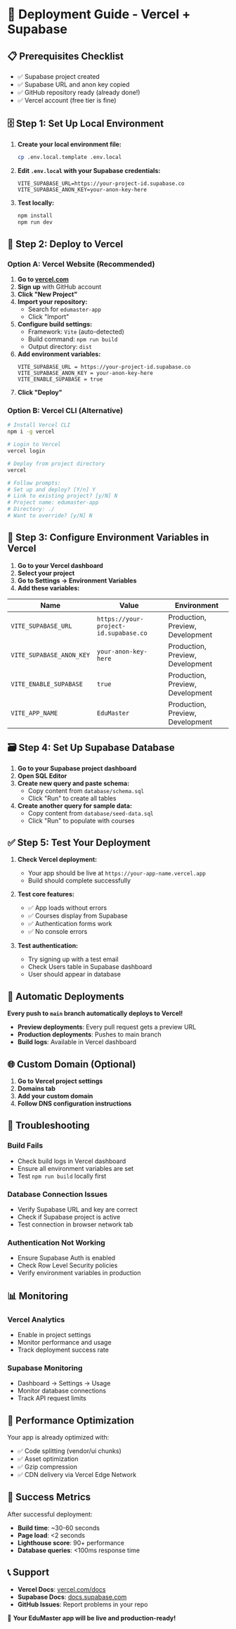 # 🚀 Deployment Guide - Vercel + Supabase

## 📋 Prerequisites Checklist

- ✅ Supabase project created
- ✅ Supabase URL and anon key copied
- ✅ GitHub repository ready (already done!)
- ✅ Vercel account (free tier is fine)

## 🗄️ Step 1: Set Up Local Environment

1. **Create your local environment file:**
   ```bash
   cp .env.local.template .env.local
   ```

2. **Edit `.env.local` with your Supabase credentials:**
   ```env
   VITE_SUPABASE_URL=https://your-project-id.supabase.co
   VITE_SUPABASE_ANON_KEY=your-anon-key-here
   ```

3. **Test locally:**
   ```bash
   npm install
   npm run dev
   ```

## 🚀 Step 2: Deploy to Vercel

### Option A: Vercel Website (Recommended)

1. **Go to [vercel.com](https://vercel.com)**
2. **Sign up** with GitHub account
3. **Click "New Project"**
4. **Import your repository:**
   - Search for `edumaster-app`
   - Click "Import"
5. **Configure build settings:**
   - Framework: `Vite` (auto-detected)
   - Build command: `npm run build`
   - Output directory: `dist`
6. **Add environment variables:**
   ```
   VITE_SUPABASE_URL = https://your-project-id.supabase.co
   VITE_SUPABASE_ANON_KEY = your-anon-key-here
   VITE_ENABLE_SUPABASE = true
   ```
7. **Click "Deploy"**

### Option B: Vercel CLI (Alternative)

```bash
# Install Vercel CLI
npm i -g vercel

# Login to Vercel
vercel login

# Deploy from project directory
vercel

# Follow prompts:
# Set up and deploy? [Y/n] Y
# Link to existing project? [y/N] N
# Project name: edumaster-app
# Directory: ./
# Want to override? [y/N] N
```

## 🔧 Step 3: Configure Environment Variables in Vercel

1. **Go to your Vercel dashboard**
2. **Select your project**
3. **Go to Settings → Environment Variables**
4. **Add these variables:**

| Name | Value | Environment |
|------|--------|-------------|
| `VITE_SUPABASE_URL` | `https://your-project-id.supabase.co` | Production, Preview, Development |
| `VITE_SUPABASE_ANON_KEY` | `your-anon-key-here` | Production, Preview, Development |
| `VITE_ENABLE_SUPABASE` | `true` | Production, Preview, Development |
| `VITE_APP_NAME` | `EduMaster` | Production, Preview, Development |

## 🗃️ Step 4: Set Up Supabase Database

1. **Go to your Supabase project dashboard**
2. **Open SQL Editor**
3. **Create new query and paste schema:**
   - Copy content from `database/schema.sql`
   - Click "Run" to create all tables
4. **Create another query for sample data:**
   - Copy content from `database/seed-data.sql`
   - Click "Run" to populate with courses

## ✅ Step 5: Test Your Deployment

1. **Check Vercel deployment:**
   - Your app should be live at `https://your-app-name.vercel.app`
   - Build should complete successfully

2. **Test core features:**
   - ✅ App loads without errors
   - ✅ Courses display from Supabase
   - ✅ Authentication forms work
   - ✅ No console errors

3. **Test authentication:**
   - Try signing up with a test email
   - Check Users table in Supabase dashboard
   - User should appear in database

## 🔄 Automatic Deployments

**Every push to `main` branch automatically deploys to Vercel!**

- **Preview deployments**: Every pull request gets a preview URL
- **Production deployments**: Pushes to main branch
- **Build logs**: Available in Vercel dashboard

## 🌐 Custom Domain (Optional)

1. **Go to Vercel project settings**
2. **Domains tab**
3. **Add your custom domain**
4. **Follow DNS configuration instructions**

## 🐛 Troubleshooting

### Build Fails
- Check build logs in Vercel dashboard
- Ensure all environment variables are set
- Test `npm run build` locally first

### Database Connection Issues
- Verify Supabase URL and key are correct
- Check if Supabase project is active
- Test connection in browser network tab

### Authentication Not Working
- Ensure Supabase Auth is enabled
- Check Row Level Security policies
- Verify environment variables in production

## 📊 Monitoring

### Vercel Analytics
- Enable in project settings
- Monitor performance and usage
- Track deployment success rate

### Supabase Monitoring
- Dashboard → Settings → Usage
- Monitor database connections
- Track API request limits

## 🚀 Performance Optimization

Your app is already optimized with:
- ✅ Code splitting (vendor/ui chunks)
- ✅ Asset optimization
- ✅ Gzip compression
- ✅ CDN delivery via Vercel Edge Network

## 🎯 Success Metrics

After successful deployment:
- **Build time**: ~30-60 seconds
- **Page load**: <2 seconds
- **Lighthouse score**: 90+ performance
- **Database queries**: <100ms response time

## 📞 Support

- **Vercel Docs**: [vercel.com/docs](https://vercel.com/docs)
- **Supabase Docs**: [docs.supabase.com](https://docs.supabase.com)
- **GitHub Issues**: Report problems in your repo

🎉 **Your EduMaster app will be live and production-ready!**